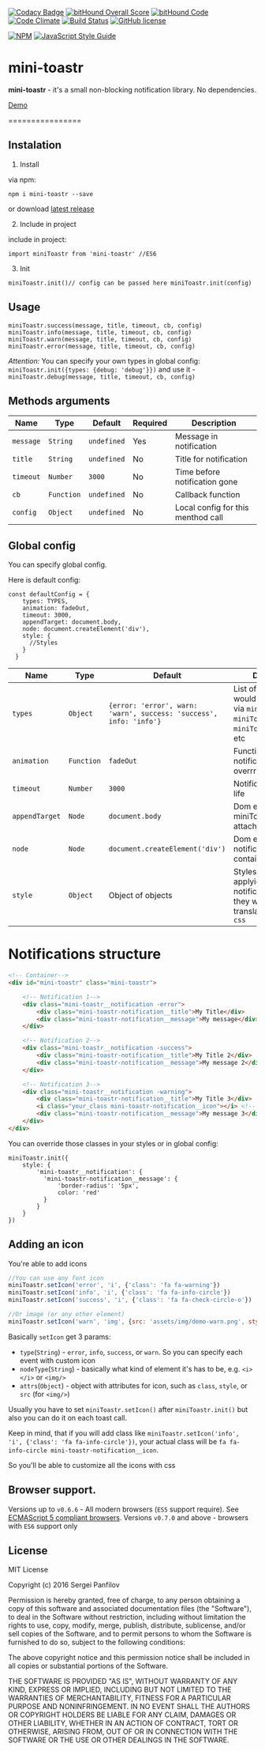 [![Codacy Badge](https://api.codacy.com/project/badge/Grade/43efe3dd02c047f39bb3435e9c577092)](https://www.codacy.com/app/se-panfilov/mini-toastr?utm_source=github.com&amp;utm_medium=referral&amp;utm_content=se-panfilov/mini-toastr&amp;utm_campaign=Badge_Grade)
[![bitHound Overall Score](https://www.bithound.io/github/se-panfilov/mini-toastr/badges/score.svg)](https://www.bithound.io/github/se-panfilov/mini-toastr) [![bitHound Code](https://www.bithound.io/github/se-panfilov/mini-toastr/badges/code.svg)](https://www.bithound.io/github/se-panfilov/mini-toastr)
[![Code Climate](https://codeclimate.com/github/se-panfilov/mini-toastr/badges/gpa.svg)](https://codeclimate.com/github/se-panfilov/mini-toastr)
[![Build Status](https://travis-ci.org/se-panfilov/mini-toastr.svg?branch=master)](https://travis-ci.org/se-panfilov/mini-toastr)
[![GitHub license](https://img.shields.io/github/license/mashape/apistatus.svg)](https://github.com/se-panfilov/mini-toastr/blob/master/LICENSE)

[![NPM](https://nodei.co/npm/mini-toastr.png?downloads=true&downloadRank=true&stars=true)](https://nodei.co/npm/mini-toastr/)
[![JavaScript Style Guide](https://cdn.rawgit.com/feross/standard/master/badge.svg)](https://github.com/feross/standard)

# mini-toastr

**mini-toastr** - it's a small non-blocking notification library. No dependencies.

[Demo][2]

================

## Instalation

1. Install

via npm:

```shell
npm i mini-toastr --save
```

or download [latest release][1]

2. Include in project

include in project:


```JS
import miniToastr from 'mini-toastr' //ES6
```

3. Init

```JS
miniToastr.init()// config can be passed here miniToastr.init(config)
```

## Usage

```JS
miniToastr.success(message, title, timeout, cb, config)
miniToastr.info(message, title, timeout, cb, config)
miniToastr.warn(message, title, timeout, cb, config)
miniToastr.error(message, title, timeout, cb, config)
```

*Attention:* You can specify your own types in global config: `miniToastr.init({types: {debug: 'debug'}})` and use it - `miniToastr.debug(message, title, timeout, cb, config)`

## Methods arguments

| Name | Type | Default | Required | Description |
|---|---|---|---|---|
| `message` | `String` | `undefined` | Yes | Message in notification |
| `title` | `String` | `undefined` | No | Title for notification |
| `timeout` | `Number` | `3000` | No | Time before notification gone |
| `cb` | `Function` | `undefined` | No | Callback function |
| `config` | `Object` | `undefined` | No | Local config for this menthod call |

## Global config

You can specify global config.

Here is default config:


```JS
const defaultConfig = {
    types: TYPES,
    animation: fadeOut,
    timeout: 3000,
    appendTarget: document.body,
    node: document.createElement('div'),
    style: {
      //Styles
    }
  }
```

| Name | Type | Default  | Description |
|---|---|---|---|
| `types` | `Object` | `{error: 'error', warn: 'warn', success: 'success', info: 'info'}` | List of methods that would be accessable via `miniToastr` i.e. `miniToastr.success()`, `miniToastr.info()`, etc |
| `animation` | `Function` | `fadeOut` | Function for remove notification. Can be overrrided |
| `timeout` | `Number` | `3000` | Notification time of life |
| `appendTarget` | `Node` | `document.body` | Dom element that miniToastr will be attached to |
| `node` | `Node` | `document.createElement('div')` | Dom element for notification's container |
| `style` | `Object` | Object of objects | Styles that would be applyied for notifications (after they wuld be translated from `js` to `css`  |

# Notifications structure

```HTML
<!-- Container-->
<div id="mini-toastr" class="mini-toastr">

    <!-- Notification 1-->
    <div class="mini-toastr__notification -error">
        <div class="mini-toastr-notification__title">My Title</div>
        <div class="mini-toastr-notification__message">My message</div>
    </div>

    <!-- Notification 2-->
    <div class="mini-toastr__notification -success">
        <div class="mini-toastr-notification__title">My Title 2</div>
        <div class="mini-toastr-notification__message">My message 2</div>
    </div>

    <!-- Notification 3-->
    <div class="mini-toastr__notification -warning">
        <div class="mini-toastr-notification__title">My Title 3</div>
        <i class="your_class mini-toastr-notification__icon"></i> <!-- You're able to use "img"or whatever instead-->
        <div class="mini-toastr-notification__message">My message 3</div>
    </div>
</div>
```

You can override those classes in your styles or in global config:

```JS
miniToastr.init({
    style: {
        'mini-toastr__notification': {
          'mini-toastr-notification__message': {
              'border-radius': '5px',
              color: 'red'
          }
        }
    }
})
```

## Adding an icon

You're able to add icons

```javascript
//You can use any font icon
miniToastr.setIcon('error', 'i', {'class': 'fa fa-warning'})
miniToastr.setIcon('info', 'i', {'class': 'fa fa-info-circle'})
miniToastr.setIcon('success', 'i', {'class': 'fa fa-check-circle-o'})

//Or image (or any other element)
miniToastr.setIcon('warn', 'img', {src: 'assets/img/demo-warn.png', style: 'vertical-align: bottom;'})
```

Basically `setIcon` get 3 params:

 - `type`(`String`) - `error`, `info`, `success`, or `warn`. So you can specify each event with custom icon
 - `nodeType`(`String`) - basically what kind of element it's has to be, e.g. `<i></i>` or `<img/>`
 - `attrs`(`Object`) - object with attributes for icon, such as `class`, `style`, or `src` (for `<img/>`)

 Usually you have to set `miniToastr.setIcon()` after `miniToastr.init()` but also you can do it on each toast call.

 Keep in mind, that if you will add class like `miniToastr.setIcon('info', 'i', {'class': 'fa fa-info-circle'})`,
 your actual class will be `fa fa-info-circle mini-toastr-notification__icon`.

 So you'll be able to customize all the icons with css


## Browser support.
Versions up to `v0.6.6` - All modern browsers (`ES5` support require). See [ECMAScript 5 compliant browsers][3].
Versions `v0.7.0` and above - browsers with `ES6` support only

## License

MIT License

Copyright (c) 2016 Sergei Panfilov

Permission is hereby granted, free of charge, to any person obtaining a copy
of this software and associated documentation files (the "Software"), to deal
in the Software without restriction, including without limitation the rights
to use, copy, modify, merge, publish, distribute, sublicense, and/or sell
copies of the Software, and to permit persons to whom the Software is
furnished to do so, subject to the following conditions:

The above copyright notice and this permission notice shall be included in all
copies or substantial portions of the Software.

THE SOFTWARE IS PROVIDED "AS IS", WITHOUT WARRANTY OF ANY KIND, EXPRESS OR
IMPLIED, INCLUDING BUT NOT LIMITED TO THE WARRANTIES OF MERCHANTABILITY,
FITNESS FOR A PARTICULAR PURPOSE AND NONINFRINGEMENT. IN NO EVENT SHALL THE
AUTHORS OR COPYRIGHT HOLDERS BE LIABLE FOR ANY CLAIM, DAMAGES OR OTHER
LIABILITY, WHETHER IN AN ACTION OF CONTRACT, TORT OR OTHERWISE, ARISING FROM,
OUT OF OR IN CONNECTION WITH THE SOFTWARE OR THE USE OR OTHER DEALINGS IN THE
SOFTWARE.


[1]: https://github.com/se-panfilov/mini-toastr/releases
[2]: https://se-panfilov.github.io/mini-toastr/
[3]: http://caniuse.com/#feat=es5
